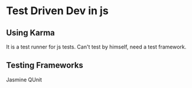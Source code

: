 
Test Driven Dev in js
=====================

Using Karma
-----------
It is a test runner for js tests.
Can't test by himself, need a test framework.

Testing Frameworks
------------------
Jasmine
QUnit
